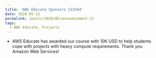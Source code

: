 ```yaml
---
title: 'AWS Educate Sponsors CS3244'
date: 2020-05-22
permalink: /posts/2020/05/announcement-3/
tags:
  - AWS Educate, Projects
---
```


- AWS Educate has awarded our course with 10K USD to help students cope with projects with heavy compute requirements.  Thank you Amazon Web Services!
